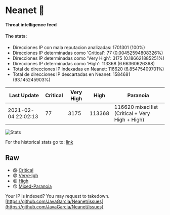 # Neanet :hocho:
#### Threat intelligence feed
#### The stats:

- Direcciones IP con mala reputacion analizadas: 1701301 (100%)
- Direcciones IP determinadas como 'Critical':  77 (0.00452594808326%)
- Direcciones IP determinadas como 'Very High':  3175 (0.186621885251%)
- Direcciones IP determinadas como 'High':  113368 (6.66360626368)
- Total de direcciones IP indexadas en Neanet:  116620 (6.85475409701%)
- Total de direcciones IP descartadas en Neanet:  1584681 (93.145245903%)

| Last Update | Critical | Very High | High | Paranoia |
| --- | --- | --- | --- | --- |
| 2021-02-04 22:02:13 | 77 | 3175 | 113368 | 116620 mixed list (Critical + Very High + High)|

![Stats](https://docs.google.com/spreadsheets/d/e/2PACX-1vSnaNMIXVabIpDJjufMlzH7poXnshF3mgd8Is1g9ytUEzVsP5my4Trn8f-xkoLLQ38xpL3HtmUexLo6/pubchart?oid=501124687&format=image)

For the historical stats go to: [link](/stats.csv)
## Raw
- :scream: [Critical](https://raw.githubusercontent.com/JavaGarcia/Neanet/master/blacklists/neanet_critical.txt)
- :fearful: [VeryHigh](https://raw.githubusercontent.com/JavaGarcia/Neanet/master/blacklists/neanet_veryHigh.txtt)
- :frowning: [High](https://raw.githubusercontent.com/JavaGarcia/Neanet/master/blacklists/neanet_high.txt)
- :dizzy_face: [Mixed-Paranoia](https://raw.githubusercontent.com/JavaGarcia/Neanet/master/blacklists/neanet_all.txt)


Your IP is indexed? You may request to takedown. [https://github.com/JavaGarcia/Neanet/issues](https://github.com/JavaGarcia/Neanet/issues)




























































































































































































































































































































































































































































































































































































































































































































































































































































































































































































































































































































































































































































































































































































































































































































































































































































































































































































































































































































































































































































































































































































































































































































































































































































































































































































































































































































































































































































































































































































































































































































































































































































































































































































































































































































































































































































































































































































































































































































































































































































































































